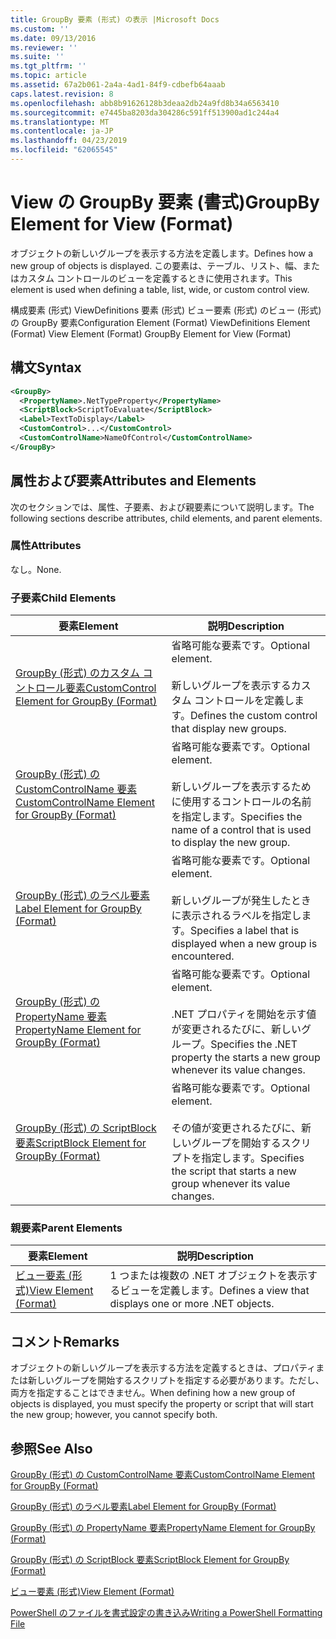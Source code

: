 ```yaml
---
title: GroupBy 要素 (形式) の表示 |Microsoft Docs
ms.custom: ''
ms.date: 09/13/2016
ms.reviewer: ''
ms.suite: ''
ms.tgt_pltfrm: ''
ms.topic: article
ms.assetid: 67a2b061-2a4a-4ad1-84f9-cdbefb64aaab
caps.latest.revision: 8
ms.openlocfilehash: abb8b91626128b3deaa2db24a9fd8b34a6563410
ms.sourcegitcommit: e7445ba8203da304286c591ff513900ad1c244a4
ms.translationtype: MT
ms.contentlocale: ja-JP
ms.lasthandoff: 04/23/2019
ms.locfileid: "62065545"
---
```

# <a name="groupby-element-for-view-format"></a><span data-ttu-id="1ab58-102">View の GroupBy 要素 (書式)</span><span class="sxs-lookup"><span data-stu-id="1ab58-102">GroupBy Element for View (Format)</span></span>

<span data-ttu-id="1ab58-103">オブジェクトの新しいグループを表示する方法を定義します。</span><span class="sxs-lookup"><span data-stu-id="1ab58-103">Defines how a new group of objects is displayed.</span></span> <span data-ttu-id="1ab58-104">この要素は、テーブル、リスト、幅、またはカスタム コントロールのビューを定義するときに使用されます。</span><span class="sxs-lookup"><span data-stu-id="1ab58-104">This element is used when defining a table, list, wide, or custom control view.</span></span>

<span data-ttu-id="1ab58-105">構成要素 (形式) ViewDefinitions 要素 (形式) ビュー要素 (形式) のビュー (形式) の GroupBy 要素</span><span class="sxs-lookup"><span data-stu-id="1ab58-105">Configuration Element (Format) ViewDefinitions Element (Format) View Element (Format) GroupBy Element for View (Format)</span></span>

## <a name="syntax"></a><span data-ttu-id="1ab58-106">構文</span><span class="sxs-lookup"><span data-stu-id="1ab58-106">Syntax</span></span>

```xml
<GroupBy>
  <PropertyName>.NetTypeProperty</PropertyName>
  <ScriptBlock>ScriptToEvaluate</ScriptBlock>
  <Label>TextToDisplay</Label>
  <CustomControl>...</CustomControl>
  <CustomControlName>NameOfControl</CustomControlName>
</GroupBy>
```

## <a name="attributes-and-elements"></a><span data-ttu-id="1ab58-107">属性および要素</span><span class="sxs-lookup"><span data-stu-id="1ab58-107">Attributes and Elements</span></span>

<span data-ttu-id="1ab58-108">次のセクションでは、属性、子要素、および親要素について説明します。</span><span class="sxs-lookup"><span data-stu-id="1ab58-108">The following sections describe attributes, child elements, and parent elements.</span></span>

### <a name="attributes"></a><span data-ttu-id="1ab58-109">属性</span><span class="sxs-lookup"><span data-stu-id="1ab58-109">Attributes</span></span>

<span data-ttu-id="1ab58-110">なし。</span><span class="sxs-lookup"><span data-stu-id="1ab58-110">None.</span></span>

### <a name="child-elements"></a><span data-ttu-id="1ab58-111">子要素</span><span class="sxs-lookup"><span data-stu-id="1ab58-111">Child Elements</span></span>

|<span data-ttu-id="1ab58-112">要素</span><span class="sxs-lookup"><span data-stu-id="1ab58-112">Element</span></span>|<span data-ttu-id="1ab58-113">説明</span><span class="sxs-lookup"><span data-stu-id="1ab58-113">Description</span></span>|
|-------------|-----------------|
|[<span data-ttu-id="1ab58-114">GroupBy (形式) のカスタム コントロール要素</span><span class="sxs-lookup"><span data-stu-id="1ab58-114">CustomControl Element for GroupBy (Format)</span></span>](./customcontrol-element-for-groupby-format.md)|<span data-ttu-id="1ab58-115">省略可能な要素です。</span><span class="sxs-lookup"><span data-stu-id="1ab58-115">Optional element.</span></span><br /><br /> <span data-ttu-id="1ab58-116">新しいグループを表示するカスタム コントロールを定義します。</span><span class="sxs-lookup"><span data-stu-id="1ab58-116">Defines the custom control that display new groups.</span></span>|
|[<span data-ttu-id="1ab58-117">GroupBy (形式) の CustomControlName 要素</span><span class="sxs-lookup"><span data-stu-id="1ab58-117">CustomControlName Element for GroupBy (Format)</span></span>](./customcontrolname-element-for-groupby-format.md)|<span data-ttu-id="1ab58-118">省略可能な要素です。</span><span class="sxs-lookup"><span data-stu-id="1ab58-118">Optional element.</span></span><br /><br /> <span data-ttu-id="1ab58-119">新しいグループを表示するために使用するコントロールの名前を指定します。</span><span class="sxs-lookup"><span data-stu-id="1ab58-119">Specifies the name of a control that is used to display the new group.</span></span>|
|[<span data-ttu-id="1ab58-120">GroupBy (形式) のラベル要素</span><span class="sxs-lookup"><span data-stu-id="1ab58-120">Label Element for GroupBy (Format)</span></span>](./label-element-for-groupby-format.md)|<span data-ttu-id="1ab58-121">省略可能な要素です。</span><span class="sxs-lookup"><span data-stu-id="1ab58-121">Optional element.</span></span><br /><br /> <span data-ttu-id="1ab58-122">新しいグループが発生したときに表示されるラベルを指定します。</span><span class="sxs-lookup"><span data-stu-id="1ab58-122">Specifies a label that is displayed when a new group is encountered.</span></span>|
|[<span data-ttu-id="1ab58-123">GroupBy (形式) の PropertyName 要素</span><span class="sxs-lookup"><span data-stu-id="1ab58-123">PropertyName Element for GroupBy (Format)</span></span>](./propertyname-element-for-groupby-format.md)|<span data-ttu-id="1ab58-124">省略可能な要素です。</span><span class="sxs-lookup"><span data-stu-id="1ab58-124">Optional element.</span></span><br /><br /> <span data-ttu-id="1ab58-125">.NET プロパティを開始を示す値が変更されるたびに、新しいグループ。</span><span class="sxs-lookup"><span data-stu-id="1ab58-125">Specifies the .NET property the starts a new group whenever its value changes.</span></span>|
|[<span data-ttu-id="1ab58-126">GroupBy (形式) の ScriptBlock 要素</span><span class="sxs-lookup"><span data-stu-id="1ab58-126">ScriptBlock Element for GroupBy (Format)</span></span>](./scriptblock-element-for-groupby-format.md)|<span data-ttu-id="1ab58-127">省略可能な要素です。</span><span class="sxs-lookup"><span data-stu-id="1ab58-127">Optional element.</span></span><br /><br /> <span data-ttu-id="1ab58-128">その値が変更されるたびに、新しいグループを開始するスクリプトを指定します。</span><span class="sxs-lookup"><span data-stu-id="1ab58-128">Specifies the script that starts a new group whenever its value changes.</span></span>|

### <a name="parent-elements"></a><span data-ttu-id="1ab58-129">親要素</span><span class="sxs-lookup"><span data-stu-id="1ab58-129">Parent Elements</span></span>

|<span data-ttu-id="1ab58-130">要素</span><span class="sxs-lookup"><span data-stu-id="1ab58-130">Element</span></span>|<span data-ttu-id="1ab58-131">説明</span><span class="sxs-lookup"><span data-stu-id="1ab58-131">Description</span></span>|
|-------------|-----------------|
|[<span data-ttu-id="1ab58-132">ビュー要素 (形式)</span><span class="sxs-lookup"><span data-stu-id="1ab58-132">View Element (Format)</span></span>](./view-element-format.md)|<span data-ttu-id="1ab58-133">1 つまたは複数の .NET オブジェクトを表示するビューを定義します。</span><span class="sxs-lookup"><span data-stu-id="1ab58-133">Defines a view that displays one or more .NET objects.</span></span>|

## <a name="remarks"></a><span data-ttu-id="1ab58-134">コメント</span><span class="sxs-lookup"><span data-stu-id="1ab58-134">Remarks</span></span>

<span data-ttu-id="1ab58-135">オブジェクトの新しいグループを表示する方法を定義するときは、プロパティまたは新しいグループを開始するスクリプトを指定する必要があります。ただし、両方を指定することはできません。</span><span class="sxs-lookup"><span data-stu-id="1ab58-135">When defining how a new group of objects is displayed, you must specify the property or script that will start the new group; however, you cannot specify both.</span></span>

## <a name="see-also"></a><span data-ttu-id="1ab58-136">参照</span><span class="sxs-lookup"><span data-stu-id="1ab58-136">See Also</span></span>

[<span data-ttu-id="1ab58-137">GroupBy (形式) の CustomControlName 要素</span><span class="sxs-lookup"><span data-stu-id="1ab58-137">CustomControlName Element for GroupBy (Format)</span></span>](./customcontrolname-element-for-groupby-format.md)

[<span data-ttu-id="1ab58-138">GroupBy (形式) のラベル要素</span><span class="sxs-lookup"><span data-stu-id="1ab58-138">Label Element for GroupBy (Format)</span></span>](./label-element-for-groupby-format.md)

[<span data-ttu-id="1ab58-139">GroupBy (形式) の PropertyName 要素</span><span class="sxs-lookup"><span data-stu-id="1ab58-139">PropertyName Element for GroupBy (Format)</span></span>](./propertyname-element-for-groupby-format.md)

[<span data-ttu-id="1ab58-140">GroupBy (形式) の ScriptBlock 要素</span><span class="sxs-lookup"><span data-stu-id="1ab58-140">ScriptBlock Element for GroupBy (Format)</span></span>](./scriptblock-element-for-groupby-format.md)

[<span data-ttu-id="1ab58-141">ビュー要素 (形式)</span><span class="sxs-lookup"><span data-stu-id="1ab58-141">View Element (Format)</span></span>](./view-element-format.md)

[<span data-ttu-id="1ab58-142">PowerShell のファイルを書式設定の書き込み</span><span class="sxs-lookup"><span data-stu-id="1ab58-142">Writing a PowerShell Formatting File</span></span>](./writing-a-powershell-formatting-file.md)
